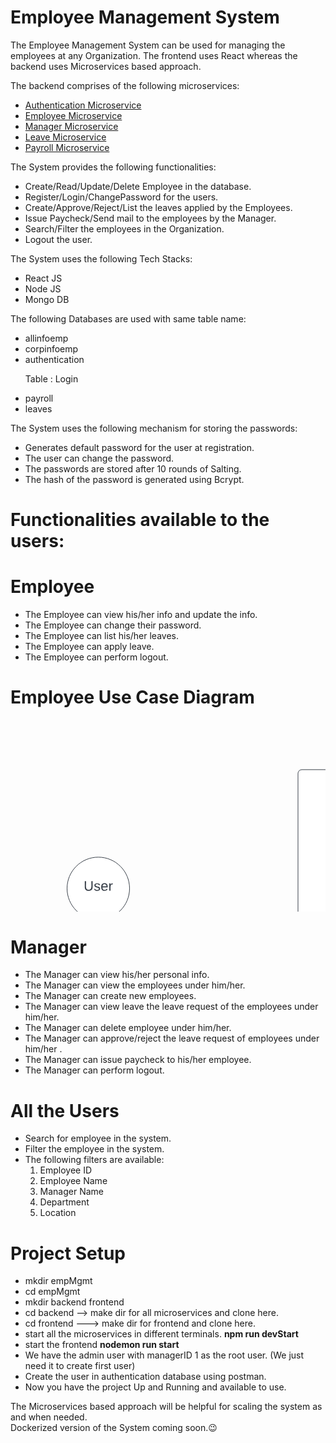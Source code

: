 # Employee Management System

The Employee Management System can be used for managing the employees at any Organization.
The frontend uses React whereas the backend uses Microservices based approach.

The backend comprises of the following microservices:
<ul>
  <li> <a href="https://github.com/sat5297/authMicroservice" target="_blank"> Authentication Microservice </a></li>
  <li> <a href="https://github.com/sat5297/employeeMicroservice" target="_blank"> Employee Microservice </a></li>
  <li> <a href="https://github.com/sat5297/managerMicroservice" target="_blank"> Manager Microservice </a></li>
  <li> <a href="https://github.com/sat5297/leaveMicroservice" target="_blank"> Leave Microservice </a></li>
  <li> <a href="https://github.com/sat5297/payrollMicroservice" target="_blank"> Payroll Microservice </a></li>
</ul>

The System provides the following functionalities:
<ul>
    <li>Create/Read/Update/Delete Employee in the database.</li>
    <li>Register/Login/ChangePassword for the users.</li>
    <li>Create/Approve/Reject/List the leaves applied by the Employees.</li>
    <li>Issue Paycheck/Send mail to the employees by the Manager.</li>
    <li>Search/Filter the employees in the Organization.</li>
    <li>Logout the user.
</ul>

The System uses the following Tech Stacks:
<ul>
    <li>React JS</li>
    <li>Node JS</li>
    <li>Mongo DB</li>
</ul>

The following Databases are used with same table name:
<ul>
    <li>allinfoemp</li>
    <li>corpinfoemp</li>
    <li>authentication <p> Table : Login </p> </li>
    <li>payroll</li>
    <li>leaves</li>
</ul>
   
The System uses the following mechanism for storing the passwords:
<ul>
    <li>Generates default password for the user at registration.</li>
    <li>The user can change the password.</li>
    <li>The passwords are stored after 10 rounds of Salting.</li>
    <li>The hash of the password is generated using Bcrypt.</li>
</ul>

# Functionalities available to the users:

  # Employee
<ul>
    <li>The Employee can view his/her info and update the info.</li>
    <li>The Employee can change their password.</li>
    <li>The Employee can list his/her leaves.</li>
    <li>The Employee can apply leave.</li>
    <li>The Employee can perform logout.</li>
</ul>

 # Employee Use Case Diagram
 <svg xmlns="http://www.w3.org/2000/svg" xmlns:xlink="http://www.w3.org/1999/xlink" xmlns:lucid="lucid" width="1180" height="719.87"><g transform="translate(-40 -360.1333333333334)" lucid:page-tab-id="0_0"><path d="M675.2 380.13h240v60h-240z" fill="none"/><use xlink:href="#a" transform="matrix(1,0,0,1,675.2000000000002,380.1333333333334) translate(82.99382716049382 34.44444444444444)"/><path d="M60 1000h240v60H60z" fill="none"/><use xlink:href="#b" transform="matrix(1,0,0,1,60,1000) translate(70.67901234567901 34.44444444444444)"/><path d="M500 446a6 6 0 0 1 6-6h688a6 6 0 0 1 6 6v608a6 6 0 0 1-6 6H506a6 6 0 0 1-6-6zM230.5 630c0 27.6-22.4 50-50 50s-50-22.4-50-50 22.4-50 50-50 50 22.4 50 50z" stroke="#3a414a" fill="#fff"/><use xlink:href="#c" transform="matrix(1,0,0,1,135.5,585) translate(21.60493827160494 48.71527777777778)"/><path d="M900 500c0 22.1-35.82 40-80 40s-80-17.9-80-40 35.82-40 80-40 80 17.9 80 40z" stroke="#3a414a" fill="#fff"/><use xlink:href="#d" transform="matrix(1,0,0,1,745,465) translate(55.90006172839506 22.15277777777778)"/><use xlink:href="#e" transform="matrix(1,0,0,1,745,465) translate(9.634629629629623 48.81944444444444)"/><use xlink:href="#f" transform="matrix(1,0,0,1,745,465) translate(103.33833333333332 48.81944444444444)"/><path d="M900 600c0 22.1-35.82 40-80 40s-80-17.9-80-40 35.82-40 80-40 80 17.9 80 40z" stroke="#3a414a" fill="#fff"/><use xlink:href="#g" transform="matrix(1,0,0,1,745,565) translate(13.919753086419753 39.65277777777778)"/><use xlink:href="#h" transform="matrix(1,0,0,1,745,565) translate(75.58641975308642 39.65277777777778)"/><path d="M900 700c0 22.1-35.82 40-80 40s-80-17.9-80-40 35.82-40 80-40 80 17.9 80 40z" stroke="#3a414a" fill="#fff"/><use xlink:href="#i" transform="matrix(1,0,0,1,745,665) translate(3.4876543209876587 39.65277777777778)"/><use xlink:href="#j" transform="matrix(1,0,0,1,745,665) translate(44.16666666666667 39.65277777777778)"/><use xlink:href="#k" transform="matrix(1,0,0,1,745,665) translate(74.9074074074074 39.65277777777778)"/><path d="M900 800c0 22.1-35.82 40-80 40s-80-17.9-80-40 35.82-40 80-40 80 17.9 80 40z" stroke="#3a414a" fill="#fff"/><use xlink:href="#l" transform="matrix(1,0,0,1,745,765) translate(36.14697530864198 17.77777777777778)"/><use xlink:href="#m" transform="matrix(1,0,0,1,745,765) translate(26.30129629629628 44.44444444444444)"/><path d="M900 896.27c0 22.1-35.82 40-80 40s-80-17.9-80-40 35.82-40 80-40 80 17.9 80 40z" stroke="#3a414a" fill="#fff"/><use xlink:href="#n" transform="matrix(1,0,0,1,745,861.2666666666668) translate(12.196358024691358 27.787777777777777)"/><use xlink:href="#o" transform="matrix(1,0,0,1,745,861.2666666666668) translate(20.128456790123455 54.45444444444445)"/><path d="M900 1000c0 22.1-35.82 40-80 40s-80-17.9-80-40 35.82-40 80-40 80 17.9 80 40z" stroke="#3a414a" fill="#fff"/><use xlink:href="#p" transform="matrix(1,0,0,1,745,965) translate(10.833333333333314 39.65277777777778)"/><path d="M180.5 680.25a.25.25 0 0 1 .25.25v299a.25.25 0 0 1-.25.25.25.25 0 0 1-.25-.25v-299a.25.25 0 0 1 .25-.25zM100.25 760.5a.25.25 0 0 1 .25-.25h79a.25.25 0 0 1 .25.25.25.25 0 0 1-.25.25h-79a.25.25 0 0 1-.25-.25z" stroke="#3a414a" stroke-width=".5" fill="none"/><path d="M180.25 760.5a.25.25 0 0 1 .25-.25h79a.25.25 0 0 1 .25.25.25.25 0 0 1-.25.25h-79a.25.25 0 0 1-.25-.25zM500.25 749a.25.25 0 0 1 .25-.25h119a.25.25 0 0 1 .25.25.25.25 0 0 1-.25.25h-119a.25.25 0 0 1-.25-.25zM620.5 740.25a.25.25 0 0 1 .25.25V998a.25.25 0 0 1-.25.25.25.25 0 0 1-.25-.25V740.5a.25.25 0 0 1 .25-.25z" stroke="#3a414a" stroke-width=".5" fill="none"/><path d="M620.5 510.25a.25.25 0 0 1 .25.25V748a.25.25 0 0 1-.25.25.25.25 0 0 1-.25-.25V510.5a.25.25 0 0 1 .25-.25z" stroke="#3a414a" stroke-width=".5" fill="none"/><path d="M620.25 700.5a.25.25 0 0 1 .25-.25h119a.25.25 0 0 1 .25.25.25.25 0 0 1-.25.25h-119a.25.25 0 0 1-.25-.25zM620.25 508.53a.25.25 0 0 1 .25-.25h119a.25.25 0 0 1 .25.25.25.25 0 0 1-.25.25h-119a.25.25 0 0 1-.25-.25zM620.25 800.5a.25.25 0 0 1 .25-.25h119a.25.25 0 0 1 .25.25.25.25 0 0 1-.25.25h-119a.25.25 0 0 1-.25-.25zM620.25 900.5a.25.25 0 0 1 .25-.25h119a.25.25 0 0 1 .25.25.25.25 0 0 1-.25.25h-119a.25.25 0 0 1-.25-.25zM620.25 1000.5a.25.25 0 0 1 .25-.25h119a.25.25 0 0 1 .25.25.25.25 0 0 1-.25.25h-119a.25.25 0 0 1-.25-.25zM620.25 600.5a.25.25 0 0 1 .25-.25h119a.25.25 0 0 1 .25.25.25.25 0 0 1-.25.25h-119a.25.25 0 0 1-.25-.25z" stroke="#3a414a" stroke-width=".5" fill="none"/><defs><path fill="#3a414a" d="M185-189c-5-48-123-54-124 2 14 75 158 14 163 119 3 78-121 87-175 55-17-10-28-26-33-46l33-7c5 56 141 63 141-1 0-78-155-14-162-118-5-82 145-84 179-34 5 7 8 16 11 25" id="q"/><path fill="#3a414a" d="M179-190L93 31C79 59 56 82 12 73V49c39 6 53-20 64-50L1-190h34L92-34l54-156h33" id="r"/><path fill="#3a414a" d="M135-143c-3-34-86-38-87 0 15 53 115 12 119 90S17 21 10-45l28-5c4 36 97 45 98 0-10-56-113-15-118-90-4-57 82-63 122-42 12 7 21 19 24 35" id="s"/><path fill="#3a414a" d="M59-47c-2 24 18 29 38 22v24C64 9 27 4 27-40v-127H5v-23h24l9-43h21v43h35v23H59v120" id="t"/><path fill="#3a414a" d="M100-194c63 0 86 42 84 106H49c0 40 14 67 53 68 26 1 43-12 49-29l28 8c-11 28-37 45-77 45C44 4 14-33 15-96c1-61 26-98 85-98zm52 81c6-60-76-77-97-28-3 7-6 17-6 28h103" id="u"/><path fill="#3a414a" d="M210-169c-67 3-38 105-44 169h-31v-121c0-29-5-50-35-48C34-165 62-65 56 0H25l-1-190h30c1 10-1 24 2 32 10-44 99-50 107 0 11-21 27-35 58-36 85-2 47 119 55 194h-31v-121c0-29-5-49-35-48" id="v"/><g id="a"><use transform="matrix(0.06172839506172839,0,0,0.06172839506172839,0,0)" xlink:href="#q"/><use transform="matrix(0.06172839506172839,0,0,0.06172839506172839,14.814814814814813,0)" xlink:href="#r"/><use transform="matrix(0.06172839506172839,0,0,0.06172839506172839,25.925925925925924,0)" xlink:href="#s"/><use transform="matrix(0.06172839506172839,0,0,0.06172839506172839,37.03703703703704,0)" xlink:href="#t"/><use transform="matrix(0.06172839506172839,0,0,0.06172839506172839,43.20987654320988,0)" xlink:href="#u"/><use transform="matrix(0.06172839506172839,0,0,0.06172839506172839,55.55555555555556,0)" xlink:href="#v"/></g><path fill="#3a414a" d="M30 0v-248h187v28H63v79h144v27H63v87h162V0H30" id="w"/><path fill="#3a414a" d="M115-194c55 1 70 41 70 98S169 2 115 4C84 4 66-9 55-30l1 105H24l-1-265h31l2 30c10-21 28-34 59-34zm-8 174c40 0 45-34 45-75s-6-73-45-74c-42 0-51 32-51 76 0 43 10 73 51 73" id="x"/><path fill="#3a414a" d="M24 0v-261h32V0H24" id="y"/><path fill="#3a414a" d="M100-194c62-1 85 37 85 99 1 63-27 99-86 99S16-35 15-95c0-66 28-99 85-99zM99-20c44 1 53-31 53-75 0-43-8-75-51-75s-53 32-53 75 10 74 51 75" id="z"/><g id="b"><use transform="matrix(0.06172839506172839,0,0,0.06172839506172839,0,0)" xlink:href="#w"/><use transform="matrix(0.06172839506172839,0,0,0.06172839506172839,14.814814814814813,0)" xlink:href="#v"/><use transform="matrix(0.06172839506172839,0,0,0.06172839506172839,33.2716049382716,0)" xlink:href="#x"/><use transform="matrix(0.06172839506172839,0,0,0.06172839506172839,45.61728395061728,0)" xlink:href="#y"/><use transform="matrix(0.06172839506172839,0,0,0.06172839506172839,50.49382716049382,0)" xlink:href="#z"/><use transform="matrix(0.06172839506172839,0,0,0.06172839506172839,62.8395061728395,0)" xlink:href="#r"/><use transform="matrix(0.06172839506172839,0,0,0.06172839506172839,73.9506172839506,0)" xlink:href="#u"/><use transform="matrix(0.06172839506172839,0,0,0.06172839506172839,86.29629629629629,0)" xlink:href="#u"/></g><path fill="#3a414a" d="M232-93c-1 65-40 97-104 97C67 4 28-28 28-90v-158h33c8 89-33 224 67 224 102 0 64-133 71-224h33v155" id="A"/><path fill="#3a414a" d="M114-163C36-179 61-72 57 0H25l-1-190h30c1 12-1 29 2 39 6-27 23-49 58-41v29" id="B"/><g id="c"><use transform="matrix(0.06172839506172839,0,0,0.06172839506172839,0,0)" xlink:href="#A"/><use transform="matrix(0.06172839506172839,0,0,0.06172839506172839,15.987654320987653,0)" xlink:href="#s"/><use transform="matrix(0.06172839506172839,0,0,0.06172839506172839,27.098765432098766,0)" xlink:href="#u"/><use transform="matrix(0.06172839506172839,0,0,0.06172839506172839,39.44444444444444,0)" xlink:href="#B"/></g><path fill="#3a414a" d="M85-194c31 0 48 13 60 33l-1-100h32l1 261h-30c-2-10 0-23-3-31C134-8 116 4 85 4 32 4 16-35 15-94c0-66 23-100 70-100zm9 24c-40 0-46 34-46 75 0 40 6 74 45 74 42 0 51-32 51-76 0-42-9-74-50-73" id="C"/><path fill="#3a414a" d="M24-231v-30h32v30H24zM24 0v-190h32V0H24" id="D"/><g id="d"><use transform="matrix(0.06172839506172839,0,0,0.06172839506172839,0,0)" xlink:href="#w"/><use transform="matrix(0.06172839506172839,0,0,0.06172839506172839,14.814814814814813,0)" xlink:href="#C"/><use transform="matrix(0.06172839506172839,0,0,0.06172839506172839,27.160493827160494,0)" xlink:href="#D"/><use transform="matrix(0.06172839506172839,0,0,0.06172839506172839,32.03703703703704,0)" xlink:href="#t"/></g><path fill="#3a414a" d="M30-248c87 1 191-15 191 75 0 78-77 80-158 76V0H30v-248zm33 125c57 0 124 11 124-50 0-59-68-47-124-48v98" id="E"/><path fill="#3a414a" d="M117-194c89-4 53 116 60 194h-32v-121c0-31-8-49-39-48C34-167 62-67 57 0H25l-1-190h30c1 10-1 24 2 32 11-22 29-35 61-36" id="F"/><path fill="#3a414a" d="M141-36C126-15 110 5 73 4 37 3 15-17 15-53c-1-64 63-63 125-63 3-35-9-54-41-54-24 1-41 7-42 31l-33-3c5-37 33-52 76-52 45 0 72 20 72 64v82c-1 20 7 32 28 27v20c-31 9-61-2-59-35zM48-53c0 20 12 33 32 33 41-3 63-29 60-74-43 2-92-5-92 41" id="G"/><g id="e"><use transform="matrix(0.06172839506172839,0,0,0.06172839506172839,0,0)" xlink:href="#E"/><use transform="matrix(0.06172839506172839,0,0,0.06172839506172839,14.814814814814813,0)" xlink:href="#u"/><use transform="matrix(0.06172839506172839,0,0,0.06172839506172839,27.160493827160494,0)" xlink:href="#B"/><use transform="matrix(0.06172839506172839,0,0,0.06172839506172839,34.50617283950617,0)" xlink:href="#s"/><use transform="matrix(0.06172839506172839,0,0,0.06172839506172839,45.61728395061728,0)" xlink:href="#z"/><use transform="matrix(0.06172839506172839,0,0,0.06172839506172839,57.962962962962955,0)" xlink:href="#F"/><use transform="matrix(0.06172839506172839,0,0,0.06172839506172839,70.30864197530863,0)" xlink:href="#G"/><use transform="matrix(0.06172839506172839,0,0,0.06172839506172839,82.65432098765432,0)" xlink:href="#y"/></g><path fill="#3a414a" d="M33 0v-248h34V0H33" id="H"/><path fill="#3a414a" d="M101-234c-31-9-42 10-38 44h38v23H63V0H32v-167H5v-23h27c-7-52 17-82 69-68v24" id="I"/><g id="f"><use transform="matrix(0.06172839506172839,0,0,0.06172839506172839,0,0)" xlink:href="#H"/><use transform="matrix(0.06172839506172839,0,0,0.06172839506172839,6.172839506172839,0)" xlink:href="#F"/><use transform="matrix(0.06172839506172839,0,0,0.06172839506172839,18.51851851851852,0)" xlink:href="#I"/><use transform="matrix(0.06172839506172839,0,0,0.06172839506172839,24.691358024691358,0)" xlink:href="#z"/></g><path fill="#3a414a" d="M205 0l-28-72H64L36 0H1l101-248h38L239 0h-34zm-38-99l-47-123c-12 45-31 82-46 123h93" id="J"/><g id="g"><use transform="matrix(0.06172839506172839,0,0,0.06172839506172839,0,0)" xlink:href="#J"/><use transform="matrix(0.06172839506172839,0,0,0.06172839506172839,14.814814814814813,0)" xlink:href="#x"/><use transform="matrix(0.06172839506172839,0,0,0.06172839506172839,27.160493827160494,0)" xlink:href="#x"/><use transform="matrix(0.06172839506172839,0,0,0.06172839506172839,39.50617283950617,0)" xlink:href="#y"/><use transform="matrix(0.06172839506172839,0,0,0.06172839506172839,44.382716049382715,0)" xlink:href="#r"/></g><path fill="#3a414a" d="M30 0v-248h33v221h125V0H30" id="K"/><path fill="#3a414a" d="M108 0H70L1-190h34L89-25l56-165h34" id="L"/><g id="h"><use transform="matrix(0.06172839506172839,0,0,0.06172839506172839,0,0)" xlink:href="#K"/><use transform="matrix(0.06172839506172839,0,0,0.06172839506172839,12.345679012345679,0)" xlink:href="#u"/><use transform="matrix(0.06172839506172839,0,0,0.06172839506172839,24.691358024691358,0)" xlink:href="#G"/><use transform="matrix(0.06172839506172839,0,0,0.06172839506172839,37.03703703703704,0)" xlink:href="#L"/><use transform="matrix(0.06172839506172839,0,0,0.06172839506172839,48.14814814814815,0)" xlink:href="#u"/></g><g id="i"><use transform="matrix(0.06172839506172839,0,0,0.06172839506172839,0,0)" xlink:href="#K"/><use transform="matrix(0.06172839506172839,0,0,0.06172839506172839,12.345679012345679,0)" xlink:href="#D"/><use transform="matrix(0.06172839506172839,0,0,0.06172839506172839,17.22222222222222,0)" xlink:href="#s"/><use transform="matrix(0.06172839506172839,0,0,0.06172839506172839,28.333333333333332,0)" xlink:href="#t"/></g><g id="j"><use transform="matrix(0.06172839506172839,0,0,0.06172839506172839,0,0)" xlink:href="#J"/><use transform="matrix(0.06172839506172839,0,0,0.06172839506172839,14.814814814814813,0)" xlink:href="#y"/><use transform="matrix(0.06172839506172839,0,0,0.06172839506172839,19.691358024691354,0)" xlink:href="#y"/></g><g id="k"><use transform="matrix(0.06172839506172839,0,0,0.06172839506172839,0,0)" xlink:href="#K"/><use transform="matrix(0.06172839506172839,0,0,0.06172839506172839,12.345679012345679,0)" xlink:href="#u"/><use transform="matrix(0.06172839506172839,0,0,0.06172839506172839,24.691358024691358,0)" xlink:href="#G"/><use transform="matrix(0.06172839506172839,0,0,0.06172839506172839,37.03703703703704,0)" xlink:href="#L"/><use transform="matrix(0.06172839506172839,0,0,0.06172839506172839,48.14814814814815,0)" xlink:href="#u"/><use transform="matrix(0.06172839506172839,0,0,0.06172839506172839,60.49382716049383,0)" xlink:href="#s"/></g><path fill="#3a414a" d="M212-179c-10-28-35-45-73-45-59 0-87 40-87 99 0 60 29 101 89 101 43 0 62-24 78-52l27 14C228-24 195 4 139 4 59 4 22-46 18-125c-6-104 99-153 187-111 19 9 31 26 39 46" id="M"/><path fill="#3a414a" d="M106-169C34-169 62-67 57 0H25v-261h32l-1 103c12-21 28-36 61-36 89 0 53 116 60 194h-32v-121c2-32-8-49-39-48" id="N"/><path fill="#3a414a" d="M177-190C167-65 218 103 67 71c-23-6-38-20-44-43l32-5c15 47 100 32 89-28v-30C133-14 115 1 83 1 29 1 15-40 15-95c0-56 16-97 71-98 29-1 48 16 59 35 1-10 0-23 2-32h30zM94-22c36 0 50-32 50-73 0-42-14-75-50-75-39 0-46 34-46 75s6 73 46 73" id="O"/><g id="l"><use transform="matrix(0.06172839506172839,0,0,0.06172839506172839,0,0)" xlink:href="#M"/><use transform="matrix(0.06172839506172839,0,0,0.06172839506172839,15.987654320987653,0)" xlink:href="#N"/><use transform="matrix(0.06172839506172839,0,0,0.06172839506172839,28.333333333333332,0)" xlink:href="#G"/><use transform="matrix(0.06172839506172839,0,0,0.06172839506172839,40.67901234567901,0)" xlink:href="#F"/><use transform="matrix(0.06172839506172839,0,0,0.06172839506172839,53.02469135802469,0)" xlink:href="#O"/><use transform="matrix(0.06172839506172839,0,0,0.06172839506172839,65.37037037037037,0)" xlink:href="#u"/></g><path fill="#3a414a" d="M206 0h-36l-40-164L89 0H53L-1-190h32L70-26l43-164h34l41 164 42-164h31" id="P"/><g id="m"><use transform="matrix(0.06172839506172839,0,0,0.06172839506172839,0,0)" xlink:href="#E"/><use transform="matrix(0.06172839506172839,0,0,0.06172839506172839,14.814814814814813,0)" xlink:href="#G"/><use transform="matrix(0.06172839506172839,0,0,0.06172839506172839,27.160493827160494,0)" xlink:href="#s"/><use transform="matrix(0.06172839506172839,0,0,0.06172839506172839,38.27160493827161,0)" xlink:href="#s"/><use transform="matrix(0.06172839506172839,0,0,0.06172839506172839,49.38271604938272,0)" xlink:href="#P"/><use transform="matrix(0.06172839506172839,0,0,0.06172839506172839,65.37037037037038,0)" xlink:href="#z"/><use transform="matrix(0.06172839506172839,0,0,0.06172839506172839,77.71604938271606,0)" xlink:href="#B"/><use transform="matrix(0.06172839506172839,0,0,0.06172839506172839,85.06172839506175,0)" xlink:href="#C"/></g><path fill="#3a414a" d="M96-169c-40 0-48 33-48 73s9 75 48 75c24 0 41-14 43-38l32 2c-6 37-31 61-74 61-59 0-76-41-82-99-10-93 101-131 147-64 4 7 5 14 7 22l-32 3c-4-21-16-35-41-35" id="Q"/><path fill="#3a414a" d="M0 4l72-265h28L28 4H0" id="R"/><path fill="#3a414a" d="M63-220v92h138v28H63V0H30v-248h175v28H63" id="S"/><g id="n"><use transform="matrix(0.06172839506172839,0,0,0.06172839506172839,0,0)" xlink:href="#q"/><use transform="matrix(0.06172839506172839,0,0,0.06172839506172839,14.814814814814813,0)" xlink:href="#u"/><use transform="matrix(0.06172839506172839,0,0,0.06172839506172839,27.160493827160494,0)" xlink:href="#G"/><use transform="matrix(0.06172839506172839,0,0,0.06172839506172839,39.50617283950617,0)" xlink:href="#B"/><use transform="matrix(0.06172839506172839,0,0,0.06172839506172839,46.85185185185185,0)" xlink:href="#Q"/><use transform="matrix(0.06172839506172839,0,0,0.06172839506172839,57.96296296296296,0)" xlink:href="#N"/><use transform="matrix(0.06172839506172839,0,0,0.06172839506172839,70.30864197530865,0)" xlink:href="#R"/><use transform="matrix(0.06172839506172839,0,0,0.06172839506172839,76.48148148148148,0)" xlink:href="#S"/><use transform="matrix(0.06172839506172839,0,0,0.06172839506172839,90,0)" xlink:href="#D"/><use transform="matrix(0.06172839506172839,0,0,0.06172839506172839,94.87654320987654,0)" xlink:href="#y"/><use transform="matrix(0.06172839506172839,0,0,0.06172839506172839,99.75308641975309,0)" xlink:href="#t"/><use transform="matrix(0.06172839506172839,0,0,0.06172839506172839,105.92592592592592,0)" xlink:href="#u"/><use transform="matrix(0.06172839506172839,0,0,0.06172839506172839,118.27160493827161,0)" xlink:href="#B"/></g><g id="o"><use transform="matrix(0.06172839506172839,0,0,0.06172839506172839,0,0)" xlink:href="#w"/><use transform="matrix(0.06172839506172839,0,0,0.06172839506172839,14.814814814814813,0)" xlink:href="#v"/><use transform="matrix(0.06172839506172839,0,0,0.06172839506172839,33.2716049382716,0)" xlink:href="#x"/><use transform="matrix(0.06172839506172839,0,0,0.06172839506172839,45.61728395061728,0)" xlink:href="#y"/><use transform="matrix(0.06172839506172839,0,0,0.06172839506172839,50.49382716049382,0)" xlink:href="#z"/><use transform="matrix(0.06172839506172839,0,0,0.06172839506172839,62.8395061728395,0)" xlink:href="#r"/><use transform="matrix(0.06172839506172839,0,0,0.06172839506172839,73.9506172839506,0)" xlink:href="#u"/><use transform="matrix(0.06172839506172839,0,0,0.06172839506172839,86.29629629629629,0)" xlink:href="#u"/><use transform="matrix(0.06172839506172839,0,0,0.06172839506172839,98.64197530864197,0)" xlink:href="#s"/></g><path fill="#3a414a" d="M84 4C-5 8 30-112 23-190h32v120c0 31 7 50 39 49 72-2 45-101 50-169h31l1 190h-30c-1-10 1-25-2-33-11 22-28 36-60 37" id="T"/><g id="p"><use transform="matrix(0.06172839506172839,0,0,0.06172839506172839,0,0)" xlink:href="#K"/><use transform="matrix(0.06172839506172839,0,0,0.06172839506172839,12.345679012345679,0)" xlink:href="#z"/><use transform="matrix(0.06172839506172839,0,0,0.06172839506172839,24.691358024691358,0)" xlink:href="#O"/><use transform="matrix(0.06172839506172839,0,0,0.06172839506172839,37.03703703703704,0)" xlink:href="#D"/><use transform="matrix(0.06172839506172839,0,0,0.06172839506172839,41.91358024691358,0)" xlink:href="#F"/><use transform="matrix(0.06172839506172839,0,0,0.06172839506172839,54.25925925925926,0)" xlink:href="#R"/><use transform="matrix(0.06172839506172839,0,0,0.06172839506172839,60.4320987654321,0)" xlink:href="#K"/><use transform="matrix(0.06172839506172839,0,0,0.06172839506172839,72.77777777777779,0)" xlink:href="#z"/><use transform="matrix(0.06172839506172839,0,0,0.06172839506172839,85.12345679012347,0)" xlink:href="#O"/><use transform="matrix(0.06172839506172839,0,0,0.06172839506172839,97.46913580246915,0)" xlink:href="#z"/><use transform="matrix(0.06172839506172839,0,0,0.06172839506172839,109.81481481481484,0)" xlink:href="#T"/><use transform="matrix(0.06172839506172839,0,0,0.06172839506172839,122.16049382716052,0)" xlink:href="#t"/></g></defs></g>
</svg>

  # Manager
<ul>
    <li>The Manager can view his/her personal info.</li>
    <li>The Manager can view the employees under him/her.</li>
    <li>The Manager can create new employees.</li>
    <li>The Manager can view leave the leave request of the employees under him/her.</li>
    <li>The Manager can delete employee under him/her.</li>
    <li>The Manager can approve/reject the leave request of employees under him/her .</li>
    <li>The Manager can issue paycheck to his/her employee.</li>
    <li>The Manager can perform logout.</li>
</ul>

  # All the Users
  <ul>
    <li>Search for employee in the system.</li>
    <li>Filter the employee in the system.</li>
    <li>The following filters are available:
      <ol>
        <li>Employee ID</li>
        <li>Employee Name</li>
        <li>Manager Name</li>
        <li>Department</li>
        <li>Location</li>
      </ol>
    </li>
  </ul>  
  
  # Project Setup
  <ul>
    <li>mkdir empMgmt </li>
    <li>cd empMgmt </li>
    <li>mkdir backend frontend</li>
    <li>cd backend --> make dir for all microservices and clone here.</li>
    <li>cd frontend ---> make dir for frontend and clone here.</li>
    <li> start all the microservices in different terminals. <b> npm run devStart</b></li>
    <li> start the frontend <b> nodemon run start </b> </li>
    <li> We have the admin user with managerID 1 as the root user. (We just need it to create first user)</li>
    <li> Create the user in authentication database using postman. </li>
    <li> Now you have the project Up and Running and available to use.</li>
  </ul>
    
    
The Microservices based approach will be helpful for scaling the system as and when needed. <br/>
Dockerized version of the System coming soon.😉️

